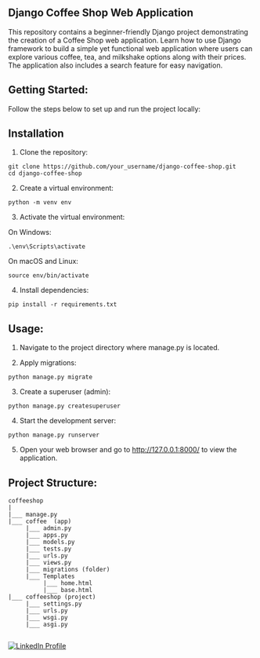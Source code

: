 ## Django Coffee Shop Web Application

This repository contains a beginner-friendly Django project demonstrating the creation of a Coffee Shop web application. Learn how to use Django framework to build a simple yet functional web application where users can explore various coffee, tea, and milkshake options along with their prices. The application also includes a search feature for easy navigation.

## Getting Started:

Follow the steps below to set up and run the project locally:

## Installation

1. Clone the repository:

```
git clone https://github.com/your_username/django-coffee-shop.git
cd django-coffee-shop
```

2. Create a virtual environment:

```
python -m venv env
```

3. Activate the virtual environment:

On Windows:
```
.\env\Scripts\activate
```
On macOS and Linux:
```
source env/bin/activate
```

4. Install dependencies:

```
pip install -r requirements.txt
```


## Usage:

1. Navigate to the project directory where manage.py is located.

2. Apply migrations:

```
python manage.py migrate
```

3. Create a superuser (admin):

```
python manage.py createsuperuser
```

4. Start the development server:

```
python manage.py runserver
```

5. Open your web browser and go to http://127.0.0.1:8000/ to view the application.

## Project Structure:



```
coffeeshop
|
|___ manage.py
|___ coffee  (app)
     |___ admin.py
     |___ apps.py
     |___ models.py
     |___ tests.py
     |___ urls.py
     |___ views.py
     |___ migrations (folder)
     |___ Templates
          |___ home.html
          |___ base.html
|___ coffeeshop (project)
     |___ settings.py
     |___ urls.py
     |___ wsgi.py
     |___ asgi.py
    
```








<a href="https://www.linkedin.com/in/mansi-more-0943/"> ![LinkedIn Profile](https://img.shields.io/badge/LinkedIn-0077B5?style=for-the-badge&logo=linkedin&logoColor=white) </a>





